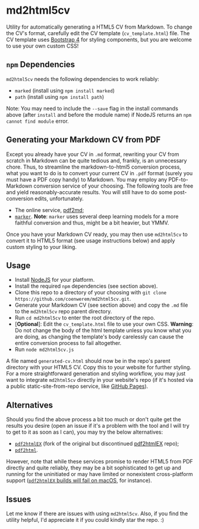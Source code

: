 # md2html5cv
Utility for automatically generating a HTML5 CV from Markdown. To change the CV's format, carefully edit the CV template (`cv_template.html`) file. 
The CV template uses [Bootstrap 4](https://getbootstrap.com/docs/4.0/getting-started/introduction/) for styling components, but you are welcome to use your own custom CSS!

## `npm` Dependencies
`md2html5cv` needs the following dependencies to work reliably:
- `marked` (install using `npm install marked`)
- `path` (install using `npm install path`)

Note: You may need to include the `--save` flag in the install commands above (after `install` and before the module name) if NodeJS returns an `npm cannot find module` error. 

## Generating your Markdown CV from PDF
Except you already have your CV in `.md` format, rewriting your CV from scratch in Markdown can be quite tedious and, frankly, is an unnecessary chore. Thus, to streamline the markdown-to-html5 conversion process, what you want to do is to convert your current CV in `.pdf` format (surely you must have a PDF copy handy) to Markdown. You may employ any PDF-to-Markdown conversion service of your choosing. The following tools are free and yield reasonably-accurate results. You will still have to do some post-conversion edits, unfortunately.
- The online service, [pdf2md](https://pdf2md.morethan.io/);
- [`marker`](https://github.com/VikParuchuri/marker). **Note**: `marker` uses several deep learning models for a more faithful conversion and thus, might be a bit heavier, but YMMV.
  
Once you have your Markdown CV ready, you may then use `md2html5cv` to convert it to HTML5 format (see usage instructions below) and apply custom styling to your liking. 

## Usage
- Install [NodeJS](https://nodejs.org/en/download/package-manager) for your platform.
- Install the required `npm` dependencies (see section above).
- Clone this repo to a directory of your choosing with `git clone https://github.com/coenwerem/md2html5cv.git`.
- Generate your Markdown CV (see section above) and copy the `.md` file to the `md2html5cv` repo parent directory.
- Run `cd md2html5cv` to enter the root directory of the repo.
- [**Optional**]: Edit the `cv_template.html` file to use your own CSS. **Warning**: Do not change the body of the html template unless you know what you are doing, as changing the template's body carelessly can cause the entire conversion process to fail altogether.
- Run `node md2html5cv.js`

A file named `generated-cv.html` should now be in the repo's parent directory with your HTML5 CV. Copy this to your website for further styling. For a more straightforward generation and styling workflow, you may just want to integrate `md2html5cv` directly in your website's repo (if it's hosted via a public static-site-from-repo service, like [GitHub Pages](https://pages.github.com/)).

## Alternatives
Should you find the above process a bit too much or don't quite get the results you desire (open an issue if it's a problem with the tool and I will try to get to it as soon as I can), you may try the below alternatives:
- [`pdf2htmlEX`](https://github.com/pdf2htmlEX/) (fork of the original but discontinued [pdf2htmlEX](https://github.com/coolwanglu/pdf2htmlEX) repo);
- [`pdf2html`](https://github.com/shebinleo/pdf2html#readme).

However, note that while these services promise to render HTML5 from PDF directly and quite reliably, they may be a bit sophisticated to get up and running for the uninitiated or may have limited or nonexistent cross-platform support ([`pdf2htmlEX` builds will fail on macOS](https://github.com/pdf2htmlEX/pdf2htmlEX/wiki/Building), for instance).

## Issues
Let me know if there are issues with using `md2html5cv`. Also, if you find the utility helpful, I'd appreciate it if you could kindly star the repo. :)
